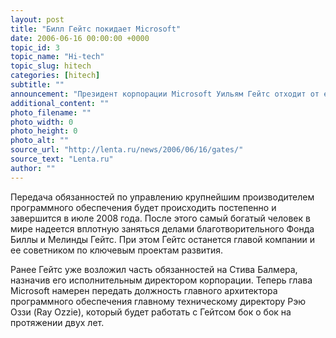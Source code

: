 ```yaml
---
layout: post
title: "Билл Гейтс покидает Microsoft"
date: 2006-06-16 00:00:00 +0000
topic_id: 3
topic_name: "Hi-tech"
topic_slug: hitech
categories: [hitech]
subtitle: ""
announcement: "Президент корпорации Microsoft Уильям Гейтс отходит от ежедневных дел по управлению компанией. Об этом, как сообщает AFP, говорится в заявлении, распространенном в четверг 15 июня компанией."
additional_content: ""
photo_filename: ""
photo_width: 0
photo_height: 0
photo_alt: ""
source_url: "http://lenta.ru/news/2006/06/16/gates/"
source_text: "Lenta.ru"
author: ""
---
```

Передача обязанностей по управлению крупнейшим производителем программного обеспечения будет происходить постепенно и завершится в июле 2008 года. После этого самый богатый человек в мире надеется вплотную заняться делами благотворительного Фонда Биллы и Мелинды Гейтс. При этом Гейтс останется главой компании и ее советником по ключевым проектам развития.

Ранее Гейтс уже возложил часть обязанностей на Стива Балмера, назначив его исполнительным директором корпорации. Теперь глава Microsoft намерен передать должность главного архитектора программного обеспечения главному техническому директору Рэю Оззи (Ray Ozzie), который будет работать с Гейтсом бок о бок на протяжении двух лет.
